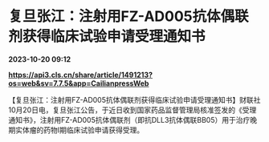 # 复旦张江：注射用FZ-AD005抗体偶联剂获得临床试验申请受理通知书

**2023-10-20 09:12**

**https://api3.cls.cn/share/article/1491213?os=web&sv=7.7.5&app=CailianpressWeb**

【复旦张江：注射用FZ-AD005抗体偶联剂获得临床试验申请受理通知书】财联社10月20日电，复旦张江公告，于近日收到国家药品监督管理局核准签发的《受理通知书》，注射用FZ-AD005抗体偶联剂（即抗DLL3抗体偶联BB05）用于治疗晚期实体瘤的药物I期临床试验申请获得受理。